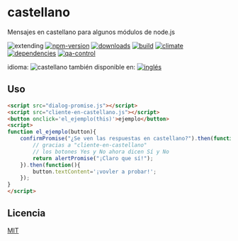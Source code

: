 <!--multilang v0 es:LEEME.md en:README.md -->
# castellano
Mensajes en castellano para algunos módulos de node.js

<!-- cucardas -->
![extending](https://img.shields.io/badge/stability-extending-orange.svg)
[![npm-version](https://img.shields.io/npm/v/castellano.svg)](https://npmjs.org/package/castellano)
[![downloads](https://img.shields.io/npm/dm/castellano.svg)](https://npmjs.org/package/castellano)
[![build](https://img.shields.io/travis/codenautas/castellano/master.svg)](https://travis-ci.org/codenautas/castellano)
[![climate](https://img.shields.io/codeclimate/github/codenautas/castellano.svg)](https://codeclimate.com/github/codenautas/castellano)
[![dependencies](https://img.shields.io/david/codenautas/castellano.svg)](https://david-dm.org/codenautas/castellano)
[![qa-control](http://codenautas.com/github/codenautas/castellano.svg)](http://codenautas.com/github/codenautas/castellano)


<!--multilang buttons-->

idioma: ![castellano](https://raw.githubusercontent.com/codenautas/multilang/master/img/lang-es.png)
también disponible en:
[![inglés](https://raw.githubusercontent.com/codenautas/multilang/master/img/lang-en.png)](README.md)

<!--lang:es-->
## Uso
<!--lang:en--]
## Use
[!--lang:*-->

```html
<script src="dialog-promise.js"></script>
<script src="cliente-en-castellano.js"></script>
<button onclick='el_ejemplo(this)'>ejemplo</button>
<script>
function el_ejemplo(button){
    confirmPromise("¿Se ven las respuestas en castellano?").then(function(name){
        // gracias a "cliente-en-castellano"
        // los botones Yes y No ahora dicen Sí y No
        return alertPromise("¡Claro que sí!");
    }).then(function(){
        button.textContent='¡vovler a probar!';
    });
}
</script>
```

<!--lang:es-->
## Licencia
<!--lang:en--]
## License
[!--lang:*-->

[MIT](LICENSE)

